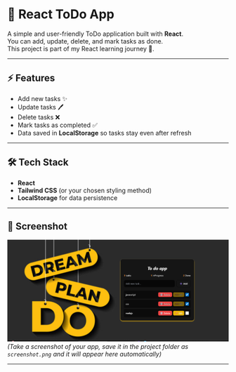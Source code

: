 # 📝 React ToDo App  

A simple and user-friendly ToDo application built with **React**.  
You can add, update, delete, and mark tasks as done.  
This project is part of my React learning journey 🚀.  

---

## ⚡ Features  
- Add new tasks ✨  
- Update tasks 🖊️  
- Delete tasks ❌  
- Mark tasks as completed ✅  
- Data saved in **LocalStorage** so tasks stay even after refresh  

---

## 🛠️ Tech Stack  
- **React**  
- **Tailwind CSS** (or your chosen styling method)  
- **LocalStorage** for data persistence  

---

## 📸 Screenshot  
![App Screenshot](screenshot.png)  
*(Take a screenshot of your app, save it in the project folder as `screenshot.png` and it will appear here automatically)*  

---

